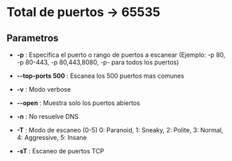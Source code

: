 
# Total de puertos -> 65535

## Parametros

- **-p** : Especifica el puerto o rango de puertos a escanear (Ejemplo: -p 80, -p 80-443, -p 80,443,8080, -p- para todos los puertos)

- **--top-ports 500** : Escanea los 500 puertos mas comunes

- **-v** : Modo verbose

- **--open** : Muestra solo los puertos abiertos

- **-n** : No resuelve DNS

- **-T** : Modo de escaneo (0-5) 0: Paranoid, 1: Sneaky, 2: Polite, 3: Normal, 4: Aggressive, 5: Insane

- **-sT** : Escaneo de puertos TCP
